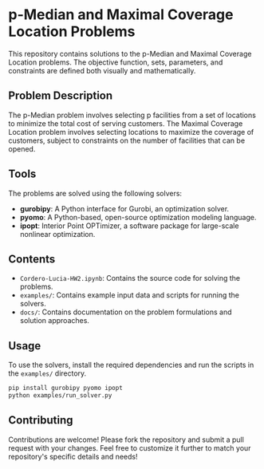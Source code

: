 # p-Median and Maximal Coverage Location Problems

This repository contains solutions to the p-Median and Maximal Coverage Location problems. The objective function, sets, parameters, and constraints are defined both visually and mathematically.

## Problem Description

The p-Median problem involves selecting p facilities from a set of locations to minimize the total cost of serving customers. The Maximal Coverage Location problem involves selecting locations to maximize the coverage of customers, subject to constraints on the number of facilities that can be opened.

## Tools

The problems are solved using the following solvers:

- **gurobipy**: A Python interface for Gurobi, an optimization solver.
- **pyomo**: A Python-based, open-source optimization modeling language.
- **ipopt**: Interior Point OPTimizer, a software package for large-scale nonlinear optimization.

## Contents

- `Cordero-Lucia-HW2.ipynb`: Contains the source code for solving the problems.
- `examples/`: Contains example input data and scripts for running the solvers.
- `docs/`: Contains documentation on the problem formulations and solution approaches.

## Usage

To use the solvers, install the required dependencies and run the scripts in the `examples/` directory.

```bash
pip install gurobipy pyomo ipopt
python examples/run_solver.py
```

## Contributing
Contributions are welcome! Please fork the repository and submit a pull request with your changes.
Feel free to customize it further to match your repository's specific details and needs!
